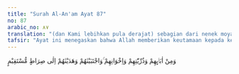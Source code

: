 ```yaml
---
title: "Surah Al-An'am Ayat 87"
no: 87
arabic_no: ٨٧
translation: "(dan Kami lebihkan pula derajat) sebagian dari nenek moyang mereka, keturunan mereka dan saudara-saudara mereka. Kami telah memilih mereka (menjadi nabi dan rasul) dan mereka Kami beri petunjuk ke jalan yang lurus."
tafsir: "Ayat ini menegaskan bahwa Allah memberikan keutamaan kepada keluarga Nabi Ibrahim, baik dari garis keturunannya, ke atas, ke bawah maupun ke samping atau dari garis kerabatnya.\n\nAyat ini merupakan penegasan dari ayat-ayat yang lalu yaitu keutamaan-keutamaan yang diberikan oleh Allah kepada pendahulu Nabi Ibrahim, yaitu Nuh dan keturunannya, yaitu Ishak, Ya'kub, Daud, Sulaiman, Ayyub, Yunus, Musa dan Harun.\n\nDi samping itu Allah menjelaskan pula bahwa Dia memberikan keutamaan juga kepada keluarganya ke samping yaitu anak saudara Nabi Ibrahim yang membantunya dalam memperjuangkan tauhid, yang ikut bersamanya hijrah ke negeri Syam, yaitu Lut yang kemudian diutus ke negeri Sodom. Mereka diberi limpahan oleh Allah dengan karunia hidayah, sehingga dapat mencapai kemuliaan yang tidak ternilai dan terpimpin ke jalan yang lurus, jalan yang menuju kepada kebahagiaan dunia dan akhirat."
---
```

وَمِنْ اٰبَاۤىِٕهِمْ وَذُرِّيّٰتِهِمْ وَاِخْوَانِهِمْ ۚوَاجْتَبَيْنٰهُمْ وَهَدَيْنٰهُمْ اِلٰى صِرَاطٍ مُّسْتَقِيْمٍ 